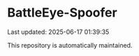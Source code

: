 # BattleEye-Spoofer

Last updated: 2025-06-17 01:39:35

This repository is automatically maintained.
